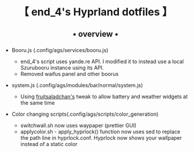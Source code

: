 <div align="center">
    <h1>【 end_4's Hyprland dotfiles 】</h1>
    <h3></h3>
</div>

<div align="center">
    <h2>• overview •</h2>
    <h3></h3>
</div>

- Booru.js (.config/ags/services/booru.js)
    * end_4's script uses yande.re API. I modified it to instead use a local Szurubooru instance using its API.
    * Removed waifus panel and other boorus

- system.js (.config/ags/modules/bar/normal/system.js)
    * Using [fruitsaladchan's](https://gist.github.com/fruitsaladchan/a227e71098ef5914795061c73ed33866) tweak to allow battery and weather widgets at the same time

- Color changing scripts(.config/ags/scripts/color_generation)
    * switchwall.sh now uses waypaper (prettier GUI)
    * applycolor.sh - apply_hyprlock() function now uses sed to replace the path line in hyprlock.conf. Hyprlock now shows your wallpaper instead of a static color
